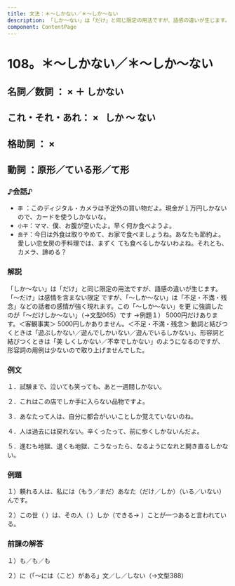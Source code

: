 ```yaml
---
title: 文法：＊～しかない／＊～しか～ない
description: 「しか～ない」は「だけ」と同じ限定の用法ですが、語感の違いが生じます。「～だけ」は感情を含まない限定 ですが、「～しか～ない」は「不足・不満・残念」などの話者の感情が強く現れます。この「～しか～ない」を更 に強調したのが「～だけしか～ない」（→文型065）です →例題１）
component: ContentPage
---
```



# 108。＊～しかない／＊～しか～ない
## 名詞／数詞 ： × ＋ しかない
## これ・それ・あれ： ×   しか ～ ない
## 格助詞 ： ×      
## 動詞 ：原形／ている形／て形      

### ♪会話♪
- `李` ：このディジタル・カメラは予定外の買い物だよ。現金が１万円しかないので、カードを使うしかないな。
- `小平`：ママ、僕、お腹が空いたよ。早く何か食べようよ。
- `良子`：今日は外食は取りやめて、お家で食べましょうね。あなたも節約よ。愛しい恋女房の手料理では、まずく ても食べるしかないわよね。それとも、カメラ、諦める？
### 解説
「しか～ない」は「だけ」と同じ限定の用法ですが、語感の違いが生じます。「～だけ」は感情を含まない限定 ですが、「～しか～ない」は「不足・不満・残念」などの話者の感情が強く現れます。この「～しか～ない」を更 に強調したのが「～だけしか～ない」（→文型065）です →例題１）
5000円だけあります。＜客観事実＞
5000円しかありません。＜不足・不満・残念＞ 動詞と結びつくときは「遊ぶしかない／遊んでしかいない／遊んでいるしかない」、形容詞と結びつくときは「美
しくしかない／不幸でしかない」のようになるのですが、形容詞の用例は少ないので取り上げませんでした。
### 例文
１．試験まで、泣いても笑っても、あと一週間しかない。

２．これはこの店でしか手に入らない品物ですよ。

３．あなたって人は、自分に都合がいいことしか覚えていないのね。

４．人は過去には戻れない。辛くったって、前に歩くしかないんだよ。

５．進むも地獄、退くも地獄、こうなったら、なるようになれと開き直るしかない。
### 例題
１）頼れる人は、私には（もう／まだ）あなた（だけ／しか）（いる／いない）んです。

２）この世（ ）は、その人（ ）しか（できる→ ）ことが一つあると言われている。
### 前課の解答
１）も／も／も

２）に（「～には（こと）がある」文／し／しない（→文型388）
